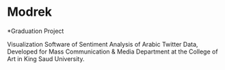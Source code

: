 # Modrek
*Graduation Project

Visualization Software of Sentiment Analysis of Arabic Twitter Data, Developed for Mass Communication & Media Department at the College of Art in King Saud University.

